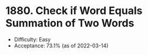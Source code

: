 # 1880. Check if Word Equals Summation of Two Words
- Difficulty: Easy
- Acceptance: 73.1% (as of 2022-03-14)

